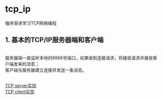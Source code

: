 # tcp_ip
循序渐进学习TCP网络编程

## 1. 基本的TCP/IP服务器端和客户端<br>
<br>
服务器端一直监听本地的6666号端口，如果收到连接请求，将接收请求并接收客户端发来的消息；<br>
客户端与服务器建立连接并发送一条消息。<br>
<br>

[TCP server实现](https://github.com/liuchenjane/tcp_ip/blob/master/server.cpp) <br>
[TCP client实现](https://github.com/liuchenjane/tcp_ip/blob/master/client.cpp) <br>

